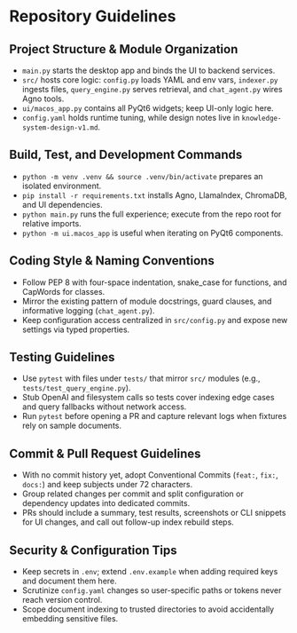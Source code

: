 # Repository Guidelines

## Project Structure & Module Organization
- `main.py` starts the desktop app and binds the UI to backend services.
- `src/` hosts core logic: `config.py` loads YAML and env vars, `indexer.py` ingests files, `query_engine.py` serves retrieval, and `chat_agent.py` wires Agno tools.
- `ui/macos_app.py` contains all PyQt6 widgets; keep UI-only logic here.
- `config.yaml` holds runtime tuning, while design notes live in `knowledge-system-design-v1.md`.

## Build, Test, and Development Commands
- `python -m venv .venv && source .venv/bin/activate` prepares an isolated environment.
- `pip install -r requirements.txt` installs Agno, LlamaIndex, ChromaDB, and UI dependencies.
- `python main.py` runs the full experience; execute from the repo root for relative imports.
- `python -m ui.macos_app` is useful when iterating on PyQt6 components.

## Coding Style & Naming Conventions
- Follow PEP 8 with four-space indentation, snake_case for functions, and CapWords for classes.
- Mirror the existing pattern of module docstrings, guard clauses, and informative logging (`chat_agent.py`).
- Keep configuration access centralized in `src/config.py` and expose new settings via typed properties.

## Testing Guidelines
- Use `pytest` with files under `tests/` that mirror `src/` modules (e.g., `tests/test_query_engine.py`).
- Stub OpenAI and filesystem calls so tests cover indexing edge cases and query fallbacks without network access.
- Run `pytest` before opening a PR and capture relevant logs when fixtures rely on sample documents.

## Commit & Pull Request Guidelines
- With no commit history yet, adopt Conventional Commits (`feat:`, `fix:`, `docs:`) and keep subjects under 72 characters.
- Group related changes per commit and split configuration or dependency updates into dedicated commits.
- PRs should include a summary, test results, screenshots or CLI snippets for UI changes, and call out follow-up index rebuild steps.

## Security & Configuration Tips
- Keep secrets in `.env`; extend `.env.example` when adding required keys and document them here.
- Scrutinize `config.yaml` changes so user-specific paths or tokens never reach version control.
- Scope document indexing to trusted directories to avoid accidentally embedding sensitive files.
